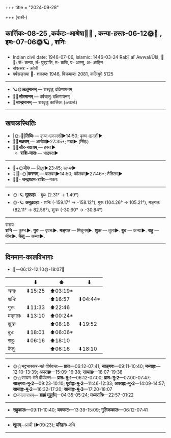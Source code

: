 +++
title = "2024-09-28"

+++
(उकौ॰)
## कार्त्तिकः-08-25  ,कर्कटः-आश्रेषा🌛🌌  ,  कन्या-हस्तः-06-12🌞🌌  ,  इषः-07-06🌞🪐  , शनिः
- Indian civil date: 1946-07-06, Islamic: 1446-03-24 Rabīʿ alʾ Awwal/Ūlā, 🌌🌞: सं- कन्या, तं- पुरट्टासि, म- कन्नि, प- अस्सू, अ- आहिन
- संवत्सरः - क्रोधी
- वर्षसङ्ख्या 🌛- शकाब्दः 1946, विक्रमाब्दः 2081, कलियुगे 5125
___________________
- 🪐🌞**ऋतुमानम्** — शरदृतुः दक्षिणायनम्
- 🌌🌞**सौरमानम्** — वर्षऋतुः दक्षिणायनम्
- 🌛**चान्द्रमानम्** — शरदृतुः कार्त्तिकः (≈ऊर्जः)
___________________


## खचक्रस्थितिः
- |🌞-🌛|**तिथिः** — कृष्ण-एकादशी►14:50; कृष्ण-द्वादशी►  
- 🌌🌛**नक्षत्रम्** — आश्रेषा►27:35*; मघा► (सिंहः)  
- 🌌🌞**सौर-नक्षत्रम्** — हस्तः►  
  - **राशि-मासः** — भाद्रपदः► 
___________________
- 🌛+🌞**योगः** — सिद्धः►23:45; साध्यः►  
- २|🌛-🌞|**करणम्** — बालवम्►14:50; कौलवम्►27:46*; तैतिलम्►  
- 🌌🌛- **चन्द्राष्टम-राशिः**—मकरः  
___________________
- 🌞-🪐 **मूढग्रहाः** - बुधः (2.31° → 1.49°)
- 🌞-🪐 **अमूढग्रहाः** - शनिः (-159.17° → -158.12°), गुरुः (104.26° → 105.21°), मङ्गलः (82.11° → 82.56°), शुक्रः (-30.60° → -30.84°)
___________________
राशयः  
**शनि** — कुम्भः►. **गुरु** — वृषभः►. **मङ्गल** — मिथुनम्►. **शुक्र** — तुला►. **बुध** — कन्या►. **राहु** — मीनः►. **केतु** — कन्या►. 
___________________


## दिनमान-कालविभागाः
- 🌅—06:12-12:10🌞-18:07🌇  

|      |⬇     |⬆     |⬇     |
|------|-----|-----|------|
|चन्द्रः|⬇15:25 |⬆03:19*|     |
|शनिः   |     |⬆16:57 |⬇04:44*|
|गुरुः  |⬇11:33 |⬆22:46 |     |
|मङ्गलः |⬇13:10 |⬆00:24*|     |
|शुक्रः |     |⬆08:18 |⬇19:52 |
|बुधः   |⬇18:01 |⬆06:06*|     |
|राहुः  |⬇06:16 |⬆18:10 |     |
|केतुः  |     |⬆06:16 |⬇18:10 |
___________________
- 🌞⚝भट्टभास्कर-मते वीर्यवन्तः— **प्रातः**—06:12-07:41; **साङ्गवः**—09:11-10:40; **मध्याह्नः**—12:10-13:39; **अपराह्णः**—15:09-16:38; **सायाह्नः**—18:07-19:38  
- 🌞⚝सायण-मते वीर्यवन्तः— **प्रातः-मु॰1**—06:12-07:00; **प्रातः-मु॰2**—07:00-07:47; **साङ्गवः-मु॰2**—09:23-10:10; **पूर्वाह्णः-मु॰2**—11:46-12:33; **अपराह्णः-मु॰2**—14:09-14:57; **सायाह्नः-मु॰2**—16:32-17:20; **सायाह्नः-मु॰3**—17:20-18:07  
- 🌞कालान्तरम्— **ब्राह्मं मुहूर्तम्**—04:35-05:24; **मध्यरात्रिः**—22:57-01:22  
___________________
- **राहुकालः**—09:11-10:40; **यमघण्टः**—13:39-15:09; **गुलिककालः**—06:12-07:41  
___________________
- **शूलम्**—प्राची (►09:23); **परिहारः**–दधि  
___________________
